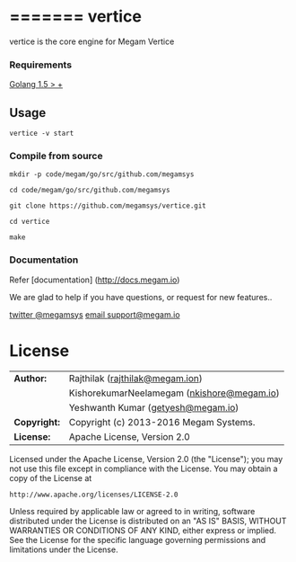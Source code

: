 =======
vertice
=================

vertice is the core engine for Megam Vertice


### Requirements

>
[Golang 1.5 > +](http://www.golang.org/dl)


## Usage

``vertice -v start``


### Compile from source


```
mkdir -p code/megam/go/src/github.com/megamsys

cd code/megam/go/src/github.com/megamsys

git clone https://github.com/megamsys/vertice.git

cd vertice

make

```


### Documentation

Refer [documentation] (http://docs.megam.io)



We are glad to help if you have questions, or request for new features..

[twitter @megamsys](http://twitter.com/megamsys) [email support@megam.io](<support@megam.io>)




# License


|                      |                                          |
|:---------------------|:-----------------------------------------|
| **Author:**          | Rajthilak (<rajthilak@megam.ion>)
| 	                   | KishorekumarNeelamegam (<nkishore@megam.io>)
|                      | Yeshwanth Kumar (<getyesh@megam.io>)
| **Copyright:**       | Copyright (c) 2013-2016 Megam Systems.
| **License:**         | Apache License, Version 2.0

Licensed under the Apache License, Version 2.0 (the "License");
you may not use this file except in compliance with the License.
You may obtain a copy of the License at

    http://www.apache.org/licenses/LICENSE-2.0

Unless required by applicable law or agreed to in writing, software
distributed under the License is distributed on an "AS IS" BASIS,
WITHOUT WARRANTIES OR CONDITIONS OF ANY KIND, either express or implied.
See the License for the specific language governing permissions and
limitations under the License.
